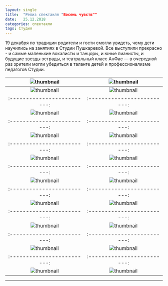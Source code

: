 ```yaml
---
layout: single
title:  "Релиз спектакля "Восемь чувств""
date:   25.12.2018
categories: спектакли
tags: Студия
---
```

19 декабря по традиции родители и гости смогли увидеть, чему  дети научились на занятиях в Студии Пушкаревой. Все выступили прекрасно  - и самые маленькие вокалисты и танцоры, и юные пианисты, и будущие звезды эстрады, и театральный класс АнФас — в очередной раз зрители могли убедиться в таланте  детей и профессионализме педагогов Студии. 

 ![thumbnail](https://tkrivko.github.io/assets/images/25-12-2018-otchetnyi%20concert%20pushkarevoi/screen-1.png) |  ![thumbnail](https://tkrivko.github.io/assets/images/25-12-2018-otchetnyi%20concert%20pushkarevoi/screenn-2.jpg)
:-------------------------:|:-------------------------:
 ![thumbnail](https://tkrivko.github.io/assets/images/25-12-2018-otchetnyi%20concert%20pushkarevoi/screen-3.jpg) |  ![thumbnail](https://tkrivko.github.io/assets/images/25-12-2018-otchetnyi%20concert%20pushkarevoi/screen-4.jpg)
:-------------------------:|:-------------------------:
 ![thumbnail](https://tkrivko.github.io/assets/images/25-12-2018-otchetnyi%20concert%20pushkarevoi/screen-5.jpg) |  ![thumbnail](https://tkrivko.github.io/assets/images/25-12-2018-otchetnyi%20concert%20pushkarevoi/screen-6.jpg)
:-------------------------:|:-------------------------:
 ![thumbnail](https://tkrivko.github.io/assets/images/25-12-2018-otchetnyi%20concert%20pushkarevoi/screen-7.jpg) |  ![thumbnail](https://tkrivko.github.io/assets/images/25-12-2018-otchetnyi%20concert%20pushkarevoi/screen-8.jpg)
 :-------------------------:|:-------------------------:
 ![thumbnail](https://tkrivko.github.io/assets/images/25-12-2018-otchetnyi%20concert%20pushkarevoi/screen-9.jpg) |  ![thumbnail](https://tkrivko.github.io/assets/images/25-12-2018-otchetnyi%20concert%20pushkarevoi/screen-10.jpg)
:-------------------------:|:-------------------------:
 ![thumbnail](https://tkrivko.github.io/assets/images/25-12-2018-otchetnyi%20concert%20pushkarevoi/screen-11.jpg) |  ![thumbnail](https://tkrivko.github.io/assets/images/25-12-2018-otchetnyi%20concert%20pushkarevoi/screen-12.jpg)
:-------------------------:|:-------------------------:
 ![thumbnail](https://tkrivko.github.io/assets/images/25-12-2018-otchetnyi%20concert%20pushkarevoi/screen-13.jpg) |  ![thumbnail](https://tkrivko.github.io/assets/images/25-12-2018-otchetnyi%20concert%20pushkarevoi/screen-14.jpg)
 :-------------------------:|:-------------------------:
 ![thumbnail](https://tkrivko.github.io/assets/images/25-12-2018-otchetnyi%20concert%20pushkarevoi/screen-15.jpg) |  ![thumbnail](https://tkrivko.github.io/assets/images/25-12-2018-otchetnyi%20concert%20pushkarevoi/screen-16.jpg)
 :-------------------------:|:-------------------------:
 ![thumbnail](https://tkrivko.github.io/assets/images/25-12-2018-otchetnyi%20concert%20pushkarevoi/screen-17.jpg) |  ![thumbnail](https://tkrivko.github.io/assets/images/25-12-2018-otchetnyi%20concert%20pushkarevoi/screen-18.jpg)
:-------------------------:|:-------------------------:
![thumbnail](https://tkrivko.github.io/assets/images/25-12-2018-otchetnyi%20concert%20pushkarevoi/screen-20.jpg) | ![thumbnail](https://tkrivko.github.io/assets/images/25-12-2018-otchetnyi%20concert%20pushkarevoi/screen-21.jpg) |  
----


[jekyll-docs]: https://jekyllrb.com/docs/home
[jekyll-gh]:   https://github.com/jekyll/jekyll
[jekyll-talk]: https://talk.jekyllrb.com/
